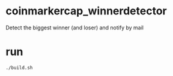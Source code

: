 # coinmarkercap_winnerdetector
Detect the biggest winner (and loser) and notify by mail

# run
`./build.sh`